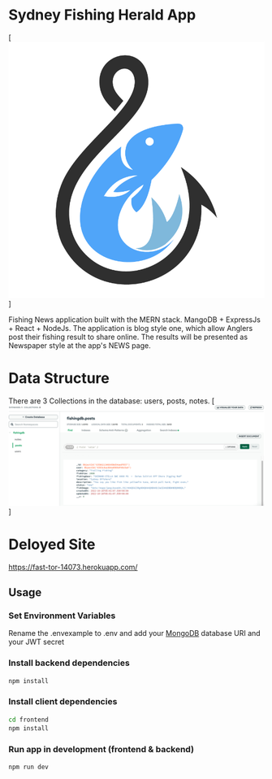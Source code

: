# Sydney Fishing Herald App

[![Logo](https://github.com/ansongu3d/sydneyFishHerald/blob/main/frontend/src/assets/sfh_logo.png)]

Fishing News application built with the MERN stack.  MangoDB + ExpressJs + React + NodeJs.
The application is blog style one, which allow Anglers post their fishing result to share online.
The results will be presented as Newspaper style at the app's NEWS page.

# Data Structure
There are 3 Collections in the database: users, posts, notes.
[![data structure](https://github.com/ansongu3d/sydneyFishHerald/blob/main/frontend/src/assets/data%20structure.png)]

# Deloyed Site
https://fast-tor-14073.herokuapp.com/

## Usage
 
### Set Environment Variables

Rename the .envexample to .env and add your [MongoDB](https://www.mongodb.com/) database URI and your JWT secret

### Install backend dependencies

```bash
npm install
```

### Install client dependencies

```bash
cd frontend
npm install
```

### Run app in development (frontend & backend)

```bash
npm run dev
```
